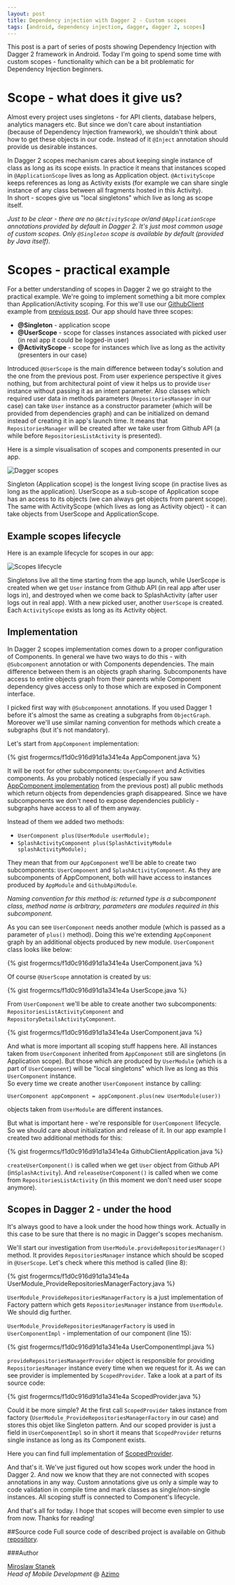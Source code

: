 ```yaml
---
layout: post
title: Dependency injection with Dagger 2 - Custom scopes
tags: [android, dependency injection, dagger, dagger 2, scopes]
---
```


This post is a part of series of posts showing Dependency Injection with Dagger 2 framework in Android. Today I'm going to spend some time with custom scopes - functionality which can be a bit problematic for Dependency Injection beginners.

# Scope - what does it give us?

Almost every project uses singletons - for API clients, database helpers, analytics managers etc. But since we don't care about instantiation (because of Dependency Injection framework), we shouldn't think about how to get these objects in our code. Instead of it `@Inject` annotation should provide us desirable instances.

In Dagger 2 scopes mechanism cares about keeping single instance of class as long as its scope exists. In practice it means that instances scoped in `@ApplicationScope` lives as long as Application object. `@ActivityScope` keeps references as long as Activity exists (for example we can share single instance of any class between all fragments hosted in this Activity).  
In short - scopes give us "local singletons" which live as long as scope itself.  

*Just to be clear - there are no `@ActivityScope` or/and `@ApplicationScope` annotations provided by default in Dagger 2. It's just most common usage of custom scopes. Only `@Singleton` scope is available by default (provided by Java itself).*

# Scopes - practical example

For a better understanding of scopes in Dagger 2 we go straight to the practical example. We're going to implement something a bit more complex than Application/Activity scoping. For this we'll use our [GithubClient] example from [previous post]. Our app should have three scopes:

- **@Singleton** - application scope
- **@UserScope** - scope for classes instances associated with picked user (in real app it could be logged-in user)
- **@ActivityScope** - scope for instances which live as long as the activity (presenters in our case)

Introduced `@UserScope` is the main difference between today's solution and the one from the previous post. From user experience perspective it gives nothing, but from architectural point of view it helps us to provide `User` instance without passing it as an intent parameter. Also classes which required user data in methods parameters (`RepositoriesManager` in our case) can take `User` instance as a constructor parameter (which will be provided from dependencies graph) and can be initialized on demand instead of creating it in app's launch time. It means that `RepositoriesManager` will be created after we take user from Github API (a while before `RepositoriesListActivity` is presented).

Here is a simple visualisation of scopes and components presented in our app.

![Dagger scopes](/images/15/dagger-scopes.png "Dagger scopes")

Singleton (Application scope) is the longest living scope (in practise lives as long as the application). UserScope as a sub-scope of Application scope has an access to its objects (we can always get objects from parent scope). The same with ActivityScope (which lives as long as Activity object) - it can take objects from UserScope and ApplicationScope.

## Example scopes lifecycle

Here is an example lifecycle for scopes in our app:

![Scopes lifecycle](/images/15/scopes-lifecycle.png "Scopes lifecycle")

Singletons live all the time starting from the app launch, while UserScope is created when we get `User` instance from Github API (in real app after user logs in), and destroyed when we come back to SplashActivity (after user logs out in real app). With a new picked user, another `UserScope` is created.  
Each `ActivityScope` exists as long as its Activity object.

## Implementation

In Dagger 2 scopes implementation comes down to a proper configuration of Components. In general we have two ways to do this - with `@Subcomponent` annotation or with Components dependencies. The main difference between them is an objects graph sharing. Subcomponents have access to entire objects graph from their parents while Component dependency gives access only to those which are exposed in Component interface.

I picked first way with `@Subcomponent` annotations. If you used Dagger 1 before it's almost the same as creating a subgraphs from `ObjectGraph`. Moreover we'll use similar naming convention for methods which create a subgraphs (but it's not mandatory).

Let's start from `AppComponent` implementation:

{% gist frogermcs/f1d0c916d91d1a341e4a AppComponent.java %}

It will be root for other subcomponents: `UserComponent` and Activities components. As you probably noticed (especially if you saw [AppComponent implementation] from the previous post) all public methods which return objects from dependencies graph disappeared. Since we have subcomponents we don't need to expose dependencies publicly - subgraphs have access to all of them anyway.

Instead of them we added two methods:

- `UserComponent plus(UserModule userModule);`
- `SplashActivityComponent plus(SplashActivityModule splashActivityModule);`

They mean that from our `AppComponent` we'll be able to create two subcomponents: `UserComponent` and `SplashActivityComponent`. As they are subcomponents of AppComponent, both will have access to instances produced by `AppModule` and `GithubApiModule`. 

*Naming convention for this method is: returned type is a subcomponent class, method name is arbitrary, parameters are modules required in this subcomponent.*

As you can see `UserComponent` needs another module (which is passed as a parameter of `plus()` method). Doing this we're extending `AppComponent` graph by an additional objects produced by new module. `UserComponent` class looks like below:

{% gist frogermcs/f1d0c916d91d1a341e4a UserComponent.java %}

Of course `@UserScope` annotation is created by us:

{% gist frogermcs/f1d0c916d91d1a341e4a UserScope.java %}

From `UserComponent` we'll be able to create another two subcomponents: `RepositoriesListActivityComponent` and `RepositoryDetailsActivityComponent`.

{% gist frogermcs/f1d0c916d91d1a341e4a UserComponent.java %}

And what is more important all scoping stuff happens here. All instances taken from `UserComponent` inherited from `AppComponent` still are singletons (in Application scope). But those which are produced by `UserModule` (which is a part of `UserComponent`) will be "local singletons" which live as long as this `UserComponent` instance.  
So every time we create another `UserComponent` instance by calling:

`UserComponent appComponent = appComponent.plus(new UserModule(user))`

objects taken from `UserModule` are different instances.

But what is important here - we're responsible for `UserComponent` lifecycle. So we should care about initialization and release of it. In our app example I created two additional methods for this:

{% gist frogermcs/f1d0c916d91d1a341e4a GithubClientApplication.java %}

`createUserComponent()` is called when we get `User` object from Github API (in`SplashActivity`). And `releaseUserComponent()` is called when we come from `RepositoriesListActivity` (in this moment we don't need user scope anymore).

## Scopes in Dagger 2 - under the hood

It's always good to have a look under the hood how things work. Actually in this case to be sure that there is no magic in Dagger's scopes mechanism. 

We'll start our investigation from `UserModule.provideRepositoriesManager()` method. It provides `RepositoriesManager` instance which should be scoped in `@UserScope`. Let's check where this method is called (line 8):

{% gist frogermcs/f1d0c916d91d1a341e4a UserModule_ProvideRepositoriesManagerFactory.java %}

`UserModule_ProvideRepositoriesManagerFactory` is a just implementation of Factory pattern which gets `RepositoriesManager` instance from `UserModule`. We should dig further.

`UserModule_ProvideRepositoriesManagerFactory` is used in `UserComponentImpl` - implementation of our component (line 15):

{% gist frogermcs/f1d0c916d91d1a341e4a UserComponentImpl.java %}

`provideRepositoriesManagerProvider` object is responsible for providing `RepositoriesManager` instance every time when we request for it. As we can see provider is implemented by `ScopedProvider`. Take a look at a part of its source code:

{% gist frogermcs/f1d0c916d91d1a341e4a ScopedProvider.java %}

Could it be more simple? At the first call `ScopedProvider` takes instance from factory (`UserModule_ProvideRepositoriesManagerFactory` in our case) and stores this objet like Singleton pattern. And our scoped provider is just a field in `UserComponentImpl` so in short it means that `ScopedProvider` returns single instance as long as its Component exists.

Here you can find full implementation of [ScopedProvider]. 

And that's it. We've just figured out how scopes work under the hood in Dagger 2. And now we know that they are not connected with scopes annotations in any way. Custom annotations give us only a simple way to code validation in compile time and mark classes as single/non-single instances. All scoping stuff is connected to Component's lifecycle.

And that's all for today. I hope that scopes will become even simpler to use from now. Thanks for reading!

##Source code
Full source code of described project is available on Github [repository].

###Author

[Miroslaw Stanek]  
*Head of Mobile Development* @ [Azimo]

[Singleton]:https://en.wikipedia.org/wiki/Singleton_pattern
[previous post]:http://frogermcs.github.io/dependency-injection-with-dagger-2-the-api/
[AppComponent implementation]:https://github.com/frogermcs/GithubClient/blob/1bf53a2a36c8a85435e877847b987395e482ab4a/app/src/main/java/frogermcs/io/githubclient/AppComponent.java
[GithubClient]:https://github.com/frogermcs/GithubClient
[ScopedProvider]:https://github.com/google/dagger/blob/master/core/src/main/java/dagger/internal/ScopedProvider.java
[repository]:https://github.com/frogermcs/GithubClient
[Miroslaw Stanek]:http://about.me/froger_mcs
[Azimo]:https://azimo.com
